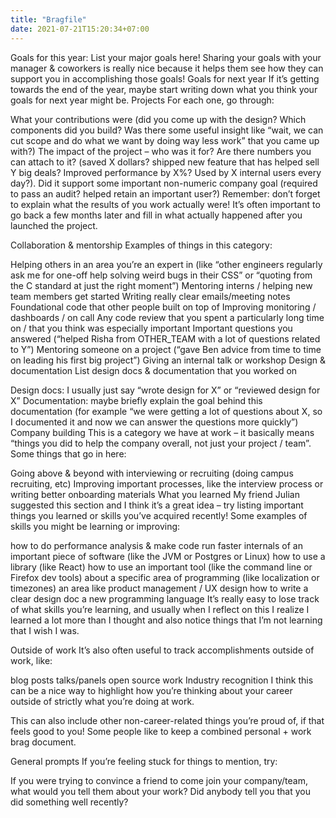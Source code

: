 ```yaml
---
title: "Bragfile"
date: 2021-07-21T15:20:34+07:00
---
```


Goals for this year:
List your major goals here! Sharing your goals with your manager & coworkers is really nice because it helps them see how they can support you in accomplishing those goals!
Goals for next year
If it’s getting towards the end of the year, maybe start writing down what you think your goals for next year might be.
Projects
For each one, go through:

What your contributions were (did you come up with the design? Which components did you build? Was there some useful insight like “wait, we can cut scope and do what we want by doing way less work” that you came up with?)
The impact of the project – who was it for? Are there numbers you can attach to it? (saved X dollars? shipped new feature that has helped sell Y big deals? Improved performance by X%? Used by X internal users every day?). Did it support some important non-numeric company goal (required to pass an audit? helped retain an important user?)
Remember: don’t forget to explain what the results of you work actually were! It’s often important to go back a few months later and fill in what actually happened after you launched the project.

Collaboration & mentorship
Examples of things in this category:

Helping others in an area you’re an expert in (like “other engineers regularly ask me for one-off help solving weird bugs in their CSS” or “quoting from the C standard at just the right moment”)
Mentoring interns / helping new team members get started
Writing really clear emails/meeting notes
Foundational code that other people built on top of
Improving monitoring / dashboards / on call
Any code review that you spent a particularly long time on / that you think was especially important
Important questions you answered (“helped Risha from OTHER_TEAM with a lot of questions related to Y”)
Mentoring someone on a project (“gave Ben advice from time to time on leading his first big project”)
Giving an internal talk or workshop
Design & documentation
List design docs & documentation that you worked on

Design docs: I usually just say “wrote design for X” or “reviewed design for X”
Documentation: maybe briefly explain the goal behind this documentation (for example “we were getting a lot of questions about X, so I documented it and now we can answer the questions more quickly”)
Company building
This is a category we have at work – it basically means “things you did to help the company overall, not just your project / team”. Some things that go in here:

Going above & beyond with interviewing or recruiting (doing campus recruiting, etc)
Improving important processes, like the interview process or writing better onboarding materials
What you learned
My friend Julian suggested this section and I think it’s a great idea – try listing important things you learned or skills you’ve acquired recently! Some examples of skills you might be learning or improving:

how to do performance analysis & make code run faster
internals of an important piece of software (like the JVM or Postgres or Linux)
how to use a library (like React)
how to use an important tool (like the command line or Firefox dev tools)
about a specific area of programming (like localization or timezones)
an area like product management / UX design
how to write a clear design doc
a new programming language
It’s really easy to lose track of what skills you’re learning, and usually when I reflect on this I realize I learned a lot more than I thought and also notice things that I’m not learning that I wish I was.

Outside of work
It’s also often useful to track accomplishments outside of work, like:

blog posts
talks/panels
open source work
Industry recognition
I think this can be a nice way to highlight how you’re thinking about your career outside of strictly what you’re doing at work.

This can also include other non-career-related things you’re proud of, if that feels good to you! Some people like to keep a combined personal + work brag document.

General prompts
If you’re feeling stuck for things to mention, try:

If you were trying to convince a friend to come join your company/team, what would you tell them about your work?
Did anybody tell you that you did something well recently?
